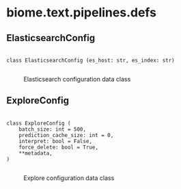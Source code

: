 # biome.text.pipelines.defs <Badge text="Module"/>
<dl>
<h2 id="biome.text.pipelines.defs.ElasticsearchConfig">ElasticsearchConfig <Badge text="Class"/></h2>
<dt>
<div class="language-python extra-class">
<pre class="language-python">
    <code>
<span class="token keyword">class</span> <span class="ident">ElasticsearchConfig</span> (es_host: str, es_index: str)</span>
    </code></pre></div>
</dt>
<dd>
<div class="desc"><p>Elasticsearch configuration data class</p></div>
</dd>
<h2 id="biome.text.pipelines.defs.ExploreConfig">ExploreConfig <Badge text="Class"/></h2>
<dt>
<div class="language-python extra-class">
<pre class="language-python">
    <code>
<span class="token keyword">class</span> <span class="ident">ExploreConfig</span> (</span>
    <span>batch_size: int = 500</span><span>,</span>
    <span>prediction_cache_size: int = 0</span><span>,</span>
    <span>interpret: bool = False</span><span>,</span>
    <span>force_delete: bool = True</span><span>,</span>
    <span>**metadata</span><span>,</span>
<span>)</span>
    </code></pre></div>
</dt>
<dd>
<div class="desc"><p>Explore configuration data class</p></div>
</dd>
</dl>